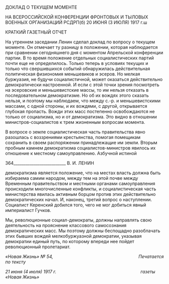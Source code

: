 ДОКЛАД О ТЕКУЩЕМ МОМЕНТЕ

НА ВСЕРОССИЙСКОЙ КОНФЕРЕНЦИИ ФРОНТОВЫХ И ТЫЛОВЫХ ВОЕННЫХ ОРГАНИЗАЦИЙ РСДРП(б) 20 ИЮНЯ (3 ИЮЛЯ) 1917 г.ш

КРАТКИЙ ГАЗЕТНЫЙ ОТЧЕТ

На утреннем заседании Ленин сделал доклад по вопросу о текущем моменте. Он от­мечает ту разницу в положении, которая наблюдается при сравнении сегодняшнего дня с моментом Апрельской конференции партии. В то время положение отдельных социа­листических партий почти еще не определилось. Только теперь в условиях текущих и только что свершившихся событий обнаружилась действительная политическая физио­номия меньшевиков и эсеров. Но мелкая буржуазия, не будучи социалистичной, может оказаться действительно демократически настроенной. И если с этой точки зрения по­смотреть на эсеровские и меньшевистские массы, то им нельзя отказать в последова­тельном демократизме. Но об их вождях этого сказать нельзя, и поэтому мы наблюда­ем, что между с.-р. и меньшевистскими массами, с одной стороны, и их вождями, с другой, открывается глубокая пропасть. Вожди этих масс постепенно освобождаются не только от социализма, но и от демократизма. Это видно в отношении министров-социалистов к трем жизненным вопросам момента.

В вопросе о земле социалистическая часть правительства явно разошлась с воззре­ниями крестьянства, помогая помещикам сохранить в своем распоряжении принадле­жащие им земли. Вторым пробным камнем демократизма социалистов-министров яви­лось их отношение к местному самоуправлению. Азбучной истиной

  

364__________________________ В. И. ЛЕНИН

демократизма является положение, что на местах власть должна быть избираема самим народом, между тем на этой почве между Временным правительством и местными ор­ганами самоуправления происходили многочисленные конфликты, и социалистическая часть министерства явилась активным борцом против этих действительно демократи­ческих начал. И, наконец, третий вопрос о наступлении. Социалист Керенский добился того, чего не мог добиться явный империалист Гучков.

Мы, революционные социал-демократы, должны направлять свою деятельность на прояснение классового самосознания демократических масс. Мы поэтому должны бес­пощадно разоблачать этих бывших вождей мелкобуржуазной демократии, указывая демократии единый путь, по которому впереди нее пойдет революционный пролетари­ат.

_«Новая Жизнь» № 54,                                                                     Печатается по тексту_

_21 июня (4 июля) 1917 г.                                                                    газеты «Новая Жизнь»_